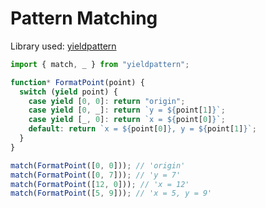 # Pattern Matching

Library used: [yieldpattern](https://github.com/RoyalIcing/yieldpattern)

```js
import { match, _ } from "yieldpattern";

function* FormatPoint(point) {
  switch (yield point) {
    case yield [0, 0]: return "origin";
    case yield [0, _]: return `y = ${point[1]}`;
    case yield [_, 0]: return `x = ${point[0]}`;
    default: return `x = ${point[0]}, y = ${point[1]}`;
  }
}

match(FormatPoint([0, 0])); // 'origin'
match(FormatPoint([0, 7])); // 'y = 7'
match(FormatPoint([12, 0])); // 'x = 12'
match(FormatPoint([5, 9])); // 'x = 5, y = 9'
```
